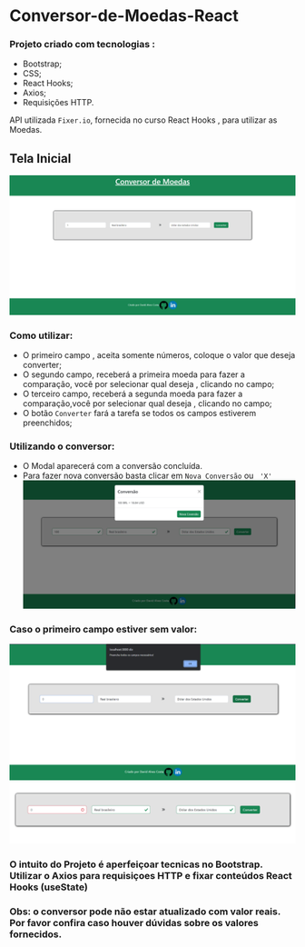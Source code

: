 # Conversor-de-Moedas-React

### Projeto criado com tecnologias :
- Bootstrap;
- CSS;
- React Hooks;
- Axios;
- Requisições HTTP.


API utilizada ```Fixer.io```, fornecida no curso React Hooks , para utilizar as Moedas.

## Tela Inicial 
 ![alt Conversor](./conversor-moeda/src/Imagens/TelaInicial.png)

### Como utilizar:
- O primeiro campo , aceita somente números, coloque o valor que deseja converter;
- O segundo campo, receberá a primeira moeda para fazer a comparação, você por selecionar qual deseja , clicando no campo;
- O terceiro campo, receberá a segunda moeda para fazer a comparação,você por selecionar qual deseja , clicando no campo;
- O botão ```Converter``` fará a tarefa se todos os campos estiverem preenchidos;


### Utilizando o conversor:
- O Modal aparecerá com a conversão concluída. 
- Para fazer nova conversão basta clicar em ```Nova Conversão``` ou ``` 'X'```
![alt utilizandoCorretamente](./conversor-moeda/src/Imagens/utilizandoCorreto.png)

### Caso o primeiro campo estiver sem valor:
![alt erroCampo](./conversor-moeda/src/Imagens/campoIncorreto.png)
![alt campoComErro](./conversor-moeda/src/Imagens/erroCampo.png)


### O intuito  do Projeto é aperfeiçoar tecnicas no Bootstrap. Utilizar o Axios para requisiçoes HTTP e fixar conteúdos React Hooks (useState)

### Obs: o conversor pode não estar atualizado com valor reais. Por favor confira  caso houver dúvidas sobre os valores fornecidos.
